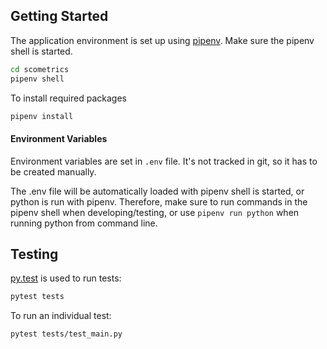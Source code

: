 ## Getting Started

The application environment is set up using [pipenv](https://docs.pipenv.org/). Make sure the pipenv shell is started. 

```bash
cd scometrics
pipenv shell 
```  

To install required packages

```bash
pipenv install
```

#### Environment Variables

Environment variables are set in `.env` file. It's not tracked in git, so it has to be created manually. 

The .env file will be automatically loaded with pipenv shell is started, or python is run with pipenv. Therefore, make sure to run commands in the 
pipenv shell when developing/testing, or use `pipenv run python` when running python from command line. 

## Testing

[py.test](https://docs.pytest.org/en/latest/) is used to run tests: 

```bash
pytest tests 
```

To run an individual test:

```bash
pytest tests/test_main.py
```
